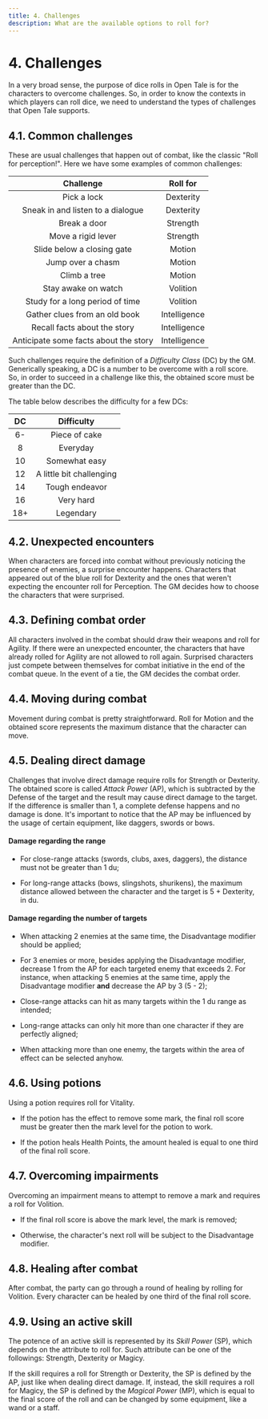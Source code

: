 ```yaml
---
title: 4. Challenges
description: What are the available options to roll for?
---
```


# 4. Challenges

In a very broad sense, the purpose of dice rolls in Open Tale is for the
characters to overcome challenges. So, in order to know the contexts in which
players can roll dice, we need to understand the types of challenges that Open
Tale supports.

## 4.1. Common challenges

These are usual challenges that happen out of combat, like the classic "Roll for
perception!". Here we have some examples of common challenges:

| Challenge | Roll for
|:-:|:-:
| Pick a lock | Dexterity
| Sneak in and listen to a dialogue | Dexterity
| Break a door | Strength
| Move a rigid lever | Strength
| Slide below a closing gate | Motion
| Jump over a chasm | Motion
| Climb a tree | Motion
| Stay awake on watch | Volition
| Study for a long period of time | Volition
| Gather clues from an old book | Intelligence
| Recall facts about the story | Intelligence
| Anticipate some facts about the story | Intelligence

Such challenges require the definition of a *Difficulty Class* (DC) by the GM.
Generically speaking, a DC is a number to be overcome with a roll score. So, in
order to succeed in a challenge like this, the obtained score must be greater
than the DC.

The table below describes the difficulty for a few DCs:

| DC | Difficulty
|:-:|:-:
| 6- | Piece of cake
| 8 | Everyday
| 10 | Somewhat easy
| 12 | A little bit challenging
| 14 | Tough endeavor
| 16 | Very hard
| 18+ | Legendary

## 4.2. Unexpected encounters

When characters are forced into combat without previously noticing the presence
of enemies, a surprise encounter happens. Characters that appeared out of the
blue roll for Dexterity and the ones that weren't expecting the encounter roll
for Perception. The GM decides how to choose the characters that were surprised.

## 4.3. Defining combat order

All characters involved in the combat should draw their weapons and roll for
Agility. If there were an unexpected encounter, the characters that have already
rolled for Agility are not allowed to roll again. Surprised characters just
compete between themselves for combat initiative in the end of the combat queue.
In the event of a tie, the GM decides the combat order.

## 4.4. Moving during combat

Movement during combat is pretty straightforward. Roll for Motion and the
obtained score represents the maximum distance that the character can move.

## 4.5. Dealing direct damage

Challenges that involve direct damage require rolls for Strength or Dexterity.
The obtained score is called *Attack Power* (AP), which is subtracted by the
Defense of the target and the result may cause direct damage to the target. If
the difference is smaller than 1, a complete defense happens and no damage is
done. It's important to notice that the AP may be influenced by the usage of
certain equipment, like daggers, swords or bows.

#### Damage regarding the range

* For close-range attacks (swords, clubs, axes, daggers), the distance must not
be greater than 1 du;

* For long-range attacks (bows, slingshots, shurikens), the maximum distance
allowed between the character and the target is 5 + Dexterity, in du.

#### Damage regarding the number of targets

* When attacking 2 enemies at the same time, the Disadvantage modifier should be
applied;

* For 3 enemies or more, besides applying the Disadvantage modifier, decrease 1
from the AP for each targeted enemy that exceeds 2. For instance, when attacking
5 enemies at the same time, apply the Disadvantage modifier **and** decrease the
AP by 3 (5 - 2);

* Close-range attacks can hit as many targets within the 1 du range as intended;

* Long-range attacks can only hit more than one character if they are perfectly
aligned;

* When attacking more than one enemy, the targets within the area of effect can
be selected anyhow.

## 4.6. Using potions

Using a potion requires roll for Vitality.

* If the potion has the effect to remove some mark, the final roll score must be
greater then the mark level for the potion to work.

* If the potion heals Health Points, the amount healed is equal to one third of
the final roll score.

## 4.7. Overcoming impairments

Overcoming an impairment means to attempt to remove a mark and requires a roll
for Volition.

* If the final roll score is above the mark level, the mark is removed;

* Otherwise, the character's next roll will be subject to the Disadvantage
modifier.

## 4.8. Healing after combat

After combat, the party can go through a round of healing by rolling for
Volition. Every character can be healed by one third of the final roll score.

## 4.9. Using an active skill

The potence of an active skill is represented by its *Skill Power* (SP), which
depends on the attribute to roll for. Such attribute can be one of the
followings: Strength, Dexterity or Magicy.

If the skill requires a roll for Strength or Dexterity, the SP is defined by the
AP, just like when dealing direct damage. If, instead, the skill requires a roll
for Magicy, the SP is defined by the *Magical Power* (MP), which is equal to the
final score of the roll and can be changed by some equipment, like a wand or a
staff.
